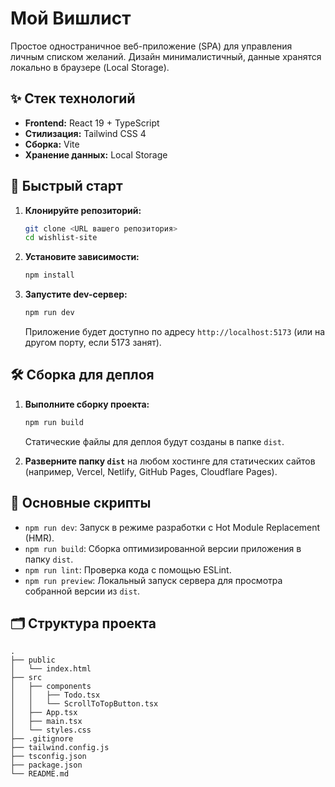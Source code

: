 # Мой Вишлист

Простое одностраничное веб-приложение (SPA) для управления личным списком желаний. Дизайн минималистичный, данные хранятся локально в браузере (Local Storage).

## ✨ Стек технологий

*   **Frontend:** React 19 + TypeScript
*   **Стилизация:** Tailwind CSS 4
*   **Сборка:** Vite
*   **Хранение данных:** Local Storage

## 🚀 Быстрый старт

1.  **Клонируйте репозиторий:**
    ```bash
    git clone <URL вашего репозитория>
    cd wishlist-site
    ```
2.  **Установите зависимости:**
    ```bash
    npm install
    ```
3.  **Запустите dev-сервер:**
    ```bash
    npm run dev
    ```
    Приложение будет доступно по адресу `http://localhost:5173` (или на другом порту, если 5173 занят).

## 🛠️ Сборка для деплоя

1.  **Выполните сборку проекта:**
    ```bash
    npm run build
    ```
    Статические файлы для деплоя будут созданы в папке `dist`.

2.  **Разверните папку `dist`** на любом хостинге для статических сайтов (например, Vercel, Netlify, GitHub Pages, Cloudflare Pages).

## 📜 Основные скрипты

*   `npm run dev`: Запуск в режиме разработки с Hot Module Replacement (HMR).
*   `npm run build`: Сборка оптимизированной версии приложения в папку `dist`.
*   `npm run lint`: Проверка кода с помощью ESLint.
*   `npm run preview`: Локальный запуск сервера для просмотра собранной версии из `dist`.

## 🗂 Структура проекта

```
.
├── public
│   └── index.html
├── src
│   ├── components
│   │   ├── Todo.tsx
│   │   └── ScrollToTopButton.tsx
│   ├── App.tsx
│   ├── main.tsx
│   └── styles.css
├── .gitignore
├── tailwind.config.js
├── tsconfig.json
├── package.json
└── README.md
```